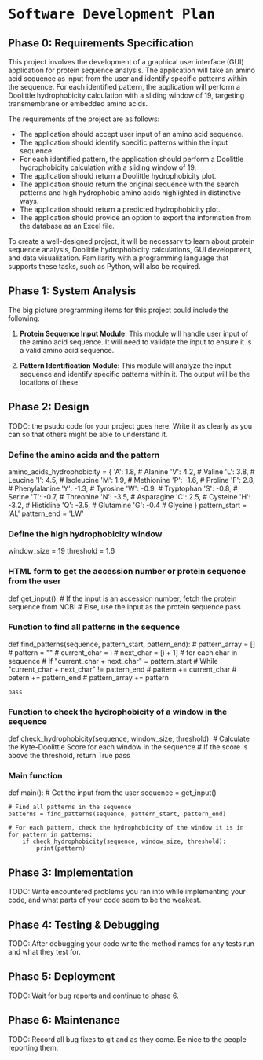 # <tt>Software Development Plan</tt>

## Phase 0: Requirements Specification 

This project involves the development of a graphical user interface (GUI) application for protein sequence analysis. The application will take an amino acid sequence as input from the user and identify specific patterns within the sequence. For each identified pattern, the application will perform a Doolittle hydrophobicity calculation with a sliding window of 19, targeting transmembrane or embedded amino acids.

The requirements of the project are as follows:

- The application should accept user input of an amino acid sequence. 
- The application should identify specific patterns within the input sequence.
- For each identified pattern, the application should perform a Doolittle hydrophobicity calculation with a sliding window of 19.
- The application should return a Doolittle hydrophobicity plot.
- The application should return the original sequence with the search patterns and high hydrophobic amino acids highlighted in distinctive ways.
- The application should return a predicted hydrophobicity plot.
- The application should provide an option to export the information from the database as an Excel file.

To create a well-designed project, it will be necessary to learn about protein sequence analysis, Doolittle hydrophobicity calculations, GUI development, and data visualization. Familiarity with a programming language that supports these tasks, such as Python, will also be required.

## Phase 1: System Analysis 

The big picture programming items for this project could include the following:

1. **Protein Sequence Input Module**: This module will handle user input of the amino acid sequence. It will need to validate the input to ensure it is a valid amino acid sequence.

2. **Pattern Identification Module**: This module will analyze the input sequence and identify specific patterns within it. The output will be the locations of these



## Phase 2: Design 

TODO: the psudo code for your project goes here. Write it as clearly as you can so that others might be able to understand it.

### Define the amino acids and the pattern
amino_acids_hydrophobicity = {
    'A': 1.8,  # Alanine
    'V': 4.2,  # Valine
    'L': 3.8,  # Leucine
    'I': 4.5,  # Isoleucine
    'M': 1.9,  # Methionine
    'P': -1.6, # Proline
    'F': 2.8,  # Phenylalanine
    'Y': -1.3, # Tyrosine
    'W': -0.9, # Tryptophan
    'S': -0.8, # Serine
    'T': -0.7, # Threonine
    'N': -3.5, # Asparagine
    'C': 2.5,  # Cysteine
    'H': -3.2, # Histidine
    'Q': -3.5, # Glutamine
    'G': -0.4  # Glycine
}
pattern_start = 'AL'
pattern_end = 'LW'

### Define the high hydrophobicity window
window_size = 19
threshold = 1.6

### HTML form to get the accession number or protein sequence from the user
def get_input():
    # If the input is an accession number, fetch the protein sequence from NCBI
    # Else, use the input as the protein sequence
    pass

### Function to find all patterns in the sequence
def find_patterns(sequence, pattern_start, pattern_end):
    # pattern_array = []
    # pattern = ""
    # current_char = i
    # next_char = [i + 1]
    # for each char in sequence 
    # If "current_char + next_char" = pattern_start 
      # While "current_char + next_char" != pattern_end
        # pattern += current_char
      # patern += pattern_end
      # pattern_array += pattern
    
    
    pass

### Function to check the hydrophobicity of a window in the sequence
def check_hydrophobicity(sequence, window_size, threshold):
    # Calculate the Kyte-Doolittle Score for each window in the sequence
    # If the score is above the threshold, return True
    pass

### Main function
def main():
    # Get the input from the user
    sequence = get_input()

    # Find all patterns in the sequence
    patterns = find_patterns(sequence, pattern_start, pattern_end)

    # For each pattern, check the hydrophobicity of the window it is in
    for pattern in patterns:
        if check_hydrophobicity(sequence, window_size, threshold):
            print(pattern)

## Phase 3: Implementation 

TODO: Write encountered problems you ran into while implementing your code, and what parts of your code seem to be the weakest.

## Phase 4: Testing & Debugging 

TODO: After debugging your code write the method names for any tests run and what they test for.

## Phase 5: Deployment 

TODO: Wait for bug reports and continue to phase 6.

## Phase 6: Maintenance

TODO: Record all bug fixes to git and as they come. Be nice to the people reporting them.